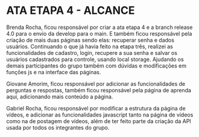 # ATA ETAPA 4 - ALCANCE

Brenda Rocha, ficou responsável por criar a ata etapa 4 e a branch release 4.0 para o envio da develop para o main. E também ficou responsável pela criação de mais duas páginas sendo elas: recuperar senha e dados usuários. Continuando o que já havia feito na etapa três, realizei as funcionalidades de cadastro, login, recupere a sua senha e salvar os usuários cadastrados para controle, usando local storage. Ajudando os demais participantes do grupo também com dúvidas e modificações em funções js e na interface das páginas.

Giovane Amorim, ficou responsável por adicionar as funcionalidades de perguntas e respostas, também ficou responsável pela página de aprenda aqui, adicionando mais conteúdo a página.

Gabriel Rocha, ficou responsável por modificar a estrutura da página de vídeos, e adicionar as funcionalidades javascript tanto na página de vídeos como na de postagem de vídeos, além de ter feito parte da criação da API usada por todos os integrantes do grupo.
